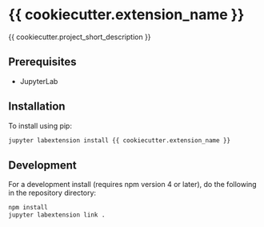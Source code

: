 # {{ cookiecutter.extension_name }}

{{ cookiecutter.project_short_description }}


## Prerequisites

* JupyterLab

## Installation

To install using pip:

```bash
jupyter labextension install {{ cookiecutter.extension_name }}
```

## Development

For a development install (requires npm version 4 or later), do the following in the repository directory:

```bash
npm install
jupyter labextension link .
```
